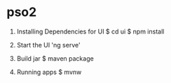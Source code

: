 # pso2

1. Installing Dependencies for UI
$ cd ui
$ npm install
  
2. Start the UI
'ng serve'
  
3. Build jar
$ maven package
  
4. Running apps
$ mvnw
